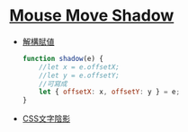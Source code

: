 # [Mouse Move Shadow](https://ykichi.github.io/JavaScript30---YKichi/16%20-%20Mouse%20Move%20Shadow/)
+ [解構賦値](https://developer.mozilla.org/zh-TW/docs/Web/JavaScript/Reference/Operators/Destructuring_assignment)
    ```js
    function shadow(e) {
        //let x = e.offsetX;
        //let y = e.offsetY;
        //可寫成
        let { offsetX: x, offsetY: y } = e;
    }
    ```
+ [CSS文字陰影](https://developer.mozilla.org/en-US/docs/Web/CSS/text-shadow)